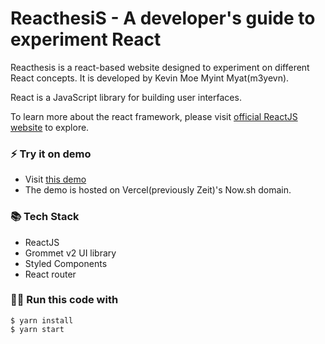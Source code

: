 # ReacthesiS - A developer's guide to experiment React

Reacthesis is a react-based website designed to experiment on different React concepts. It is developed by Kevin Moe Myint Myat(m3yevn).

React is a JavaScript library for building user interfaces.

To learn more about the react framework, please visit [official ReactJS website](https://reactjs.org) to explore.

### ⚡ Try it on demo

- Visit [this demo]
- The demo is hosted on Vercel(previously Zeit)'s Now.sh domain.

[this demo]: https://reacthesis.now.sh

### 📚 Tech Stack

- ReactJS
- Grommet v2 UI library
- Styled Components
- React router

### 🏃‍♂️ Run this code with

```
$ yarn install
$ yarn start
```
